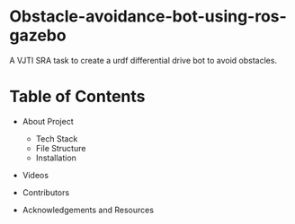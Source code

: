 # Obstacle-avoidance-bot-using-ros-gazebo
A VJTI SRA task to create a urdf differential drive bot to avoid obstacles.

# Table of Contents
* About Project
    * Tech Stack
    * File Structure
    * Installation
* Videos
* Contributors
    
* Acknowledgements and Resources

